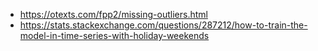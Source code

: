 * https://otexts.com/fpp2/missing-outliers.html
* https://stats.stackexchange.com/questions/287212/how-to-train-the-model-in-time-series-with-holiday-weekends
